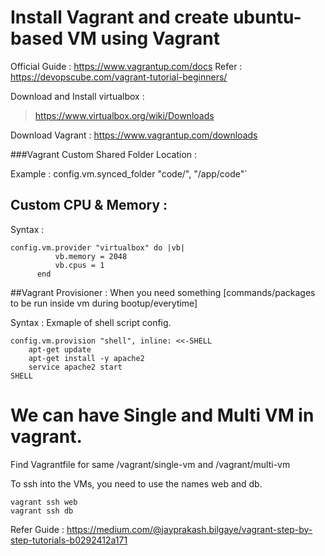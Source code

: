 # Install Vagrant and create ubuntu-based VM using Vagrant

Official Guide : https://www.vagrantup.com/docs
Refer : https://devopscube.com/vagrant-tutorial-beginners/

Download and Install virtualbox :

> https://www.virtualbox.org/wiki/Downloads

Download Vagrant :
https://www.vagrantup.com/downloads


###Vagrant Custom Shared Folder Location :

Example : 
    config.vm.synced_folder "code/", "/app/code"`


## Custom CPU & Memory : 
 Syntax :
  ```
  config.vm.provider "virtualbox" do |vb|
            vb.memory = 2048
            vb.cpus = 1
        end
 ```

##Vagrant Provisioner : 
When you need something [commands/packages to be run inside vm during bootup/everytime]

Syntax : Exmaple of shell script config.
```
config.vm.provision "shell", inline: <<-SHELL 
    apt-get update
    apt-get install -y apache2
    service apache2 start
SHELL
```
# We can have Single and Multi VM in vagrant.

Find Vagrantfile for same /vagrant/single-vm and /vagrant/multi-vm

To ssh into the VMs, you need to use the names web and db.
```
vagrant ssh web
vagrant ssh db
```

Refer Guide : https://medium.com/@jayprakash.bilgaye/vagrant-step-by-step-tutorials-b0292412a171